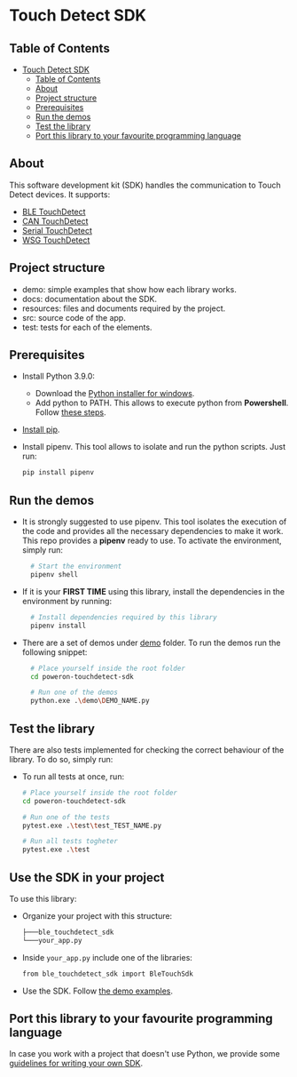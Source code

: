 # Touch Detect SDK

## Table of Contents

- [Touch Detect SDK](#touch-detect-sdk)
  - [Table of Contents](#table-of-contents)
  - [About](#about)
  - [Project structure](#project-structure)
  - [Prerequisites](#prerequisites)
  - [Run the demos](#run-the-demos)
  - [Test the library](#test-the-library)
  - [Port this library to your favourite programming language](#port-this-library-to-your-favourite-programming-language)

## About

This software development kit (SDK) handles the communication to Touch Detect devices. It supports:

- [BLE TouchDetect](docs/ble_touch_detect.md)
- [CAN TouchDetect](docs/can_touch_detect.md)
- [Serial TouchDetect](docs/serial_touch_detect.md)
- [WSG TouchDetect](docs/wsg_touch_detect.md)

## Project structure

- demo: simple examples that show how each library works.
- docs: documentation about the SDK.
- resources: files and documents required by the project.
- src: source code of the app.
- test: tests for each of the elements.

## Prerequisites

- Install Python 3.9.0:
  - Download the [Python installer for windows](https://www.python.org/downloads/release/python-390/).
  - Add python to PATH. This allows to execute python from **Powershell**. Follow [these steps](https://datatofish.com/add-python-to-windows-path/).

- [Install pip](https://phoenixnap.com/kb/install-pip-windows).

- Install pipenv. This tool allows to isolate and run the python scripts. Just run:

  ```bash
  pip install pipenv
  ```

## Run the demos

- It is strongly suggested to use pipenv. This tool isolates the execution of the code and provides all the necessary dependencies to make it work. This repo provides a **pipenv** ready to use. To activate the environment, simply run:

  ```bash
    # Start the environment
    pipenv shell
  ```

- If it is your **FIRST TIME** using this library, install the dependencies in the environment by running:

  ```bash
    # Install dependencies required by this library
    pipenv install
  ```

- There are a set of demos under [demo](demo) folder. To run the demos run the following snippet:

  ```bash
    # Place yourself inside the root folder
    cd poweron-touchdetect-sdk

    # Run one of the demos
    python.exe .\demo\DEMO_NAME.py
  ```

## Test the library

There are also tests implemented for checking the correct behaviour of the library. To do so, simply run:

- To run all tests at once, run:

    ```bash
    # Place yourself inside the root folder
    cd poweron-touchdetect-sdk

    # Run one of the tests
    pytest.exe .\test\test_TEST_NAME.py

    # Run all tests togheter
    pytest.exe .\test
  ```

## Use the SDK in your project

To use this library:

- Organize your project with this structure:

  ```bash
  ├───ble_touchdetect_sdk
  └───your_app.py
  ```

- Inside `your_app.py` include one of the libraries:

  ```bash
  from ble_touchdetect_sdk import BleTouchSdk
  ```

- Use the SDK. Follow [the demo examples](demo).

## Port this library to your favourite programming language

In case you work with a project that doesn't use Python, we provide some [guidelines for writing your own SDK](docs/write_your_own_sdk.md).
